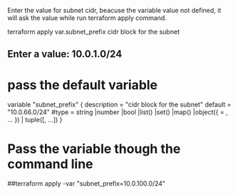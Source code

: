 Enter the value for subnet cidr, beacuse the variable value not defined, it will ask the value while run terraform apply command.


terraform apply
var.subnet_prefix
  cidr block for the subnet

##  Enter a value: 10.0.1.0/24


# pass the default variable 

variable "subnet_prefix" {
  description = "cidr block for the subnet"
  default = "10.0.66.0/24"
  #type = string |number |bool |list(<TYPE>) |set(<TYPE>) |map(<TYPE>) |object({<ATTR NAME> = <TYPE>, ... }) | tuple([<TYPE>, ...])
}





# Pass the variable though the command line

##terraform apply -var "subnet_prefix=10.0.100.0/24"
